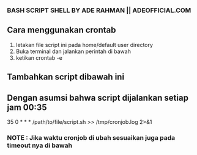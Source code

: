 ### BASH SCRIPT SHELL BY ADE RAHMAN || ADEOFFICIAL.COM 

## Cara menggunakan crontab 
1. letakan file script ini pada home/default user directory
2. Buka terminal dan jalankan perintah di bawah
3. ketikan crontab -e
## Tambahkan script dibawah ini
## Dengan asumsi bahwa script dijalankan setiap jam 00:35 
35 0 * * * /path/to/file/script.sh >> /tmp/cronjob.log 2>&1

### NOTE : Jika waktu cronjob di ubah sesuaikan juga pada timeout nya di bawah
